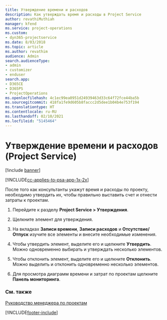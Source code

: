 ```yaml
---
title: Утверждение времени и расходов
description: Как утверждать время и расходы в Project Service
author: revathiMuthiah
manager: kfend
ms.service: project-operations
ms.custom:
- dyn365-projectservice
ms.date: 8/03/2018
ms.topic: article
ms.author: revathim
audience: Admin
search.audienceType:
- admin
- customizer
- enduser
search.app:
- D365CE
- D365PS
- ProjectOperations
ms.openlocfilehash: 4c1ec99ea0951d24939463d33c64f72fce44ba5b
ms.sourcegitcommit: 418fa1fe9d605b8faccc2d5dee1b04b4e753f194
ms.translationtype: HT
ms.contentlocale: ru-RU
ms.lasthandoff: 02/10/2021
ms.locfileid: "5145464"
---
```

# <a name="approve-time-and-expenses-project-service"></a>Утверждение времени и расходов (Project Service)

[!include [banner](../includes/psa-now-project-operations.md)]

[!INCLUDE[cc-applies-to-psa-app-1x-2x](../includes/cc-applies-to-psa-app-1x-2x.md)]

После того как консультанты укажут время и расходы по проекту, необходимо утвердить их, чтобы правильно выставить счет и отнести затраты к проектам.  
  
1.  Перейдите к разделу **Project Service > Утверждения**.  
  
2.  Щелкните элемент для утверждения.  
  
3.  На вкладках **Записи времени**, **Записи расходов** и **Отсутствие/Отпуск** изучите все элементы и внесите необходимые изменения.  
  
4.  Чтобы утвердить элемент, выделите его и щелкните **Утвердить**. Можно одновременно выбирать и утверждать несколько элементов.  
  
5.  Чтобы отклонить элемент, выделите его и щелкните **Отклонить**. Можно выделить и отклонить одновременно несколько элементов.  
  
6.  Для просмотра диаграмм времени и затрат по проектам щелкните **Панель мониторинга**.  
  
### <a name="see-also"></a>См. также  
 [Руководство менеджера по проектам](../psa/project-manager-guide.md)


[!INCLUDE[footer-include](../includes/footer-banner.md)]